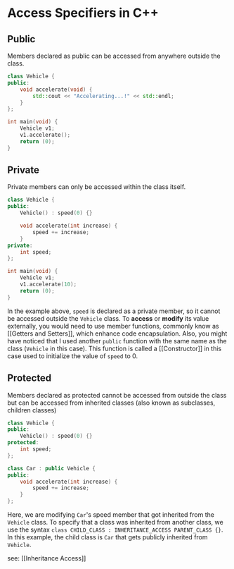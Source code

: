 # Access Specifiers in C++

## Public
Members declared as public can be accessed from anywhere outside the class.

```cpp
class Vehicle {
public:
	void accelerate(void) {
		std::cout << "Accelerating...!" << std::endl;
	}
};

int main(void) {
	Vehicle v1;
	v1.accelerate();
	return (0);
}
```

## Private
Private members can only be accessed within the class itself.

```cpp
class Vehicle {
public:
	Vehicle() : speed(0) {}

	void accelerate(int increase) {
		speed += increase;
	}
private:
	int speed;
};

int main(void) {
	Vehicle v1;
	v1.accelerate(10);
	return (0);
}
```

In the example above, `speed` is declared as a private member, so it cannot be accessed outside the `Vehicle` class. To **access** or **modify** its value externally, you would need to use member functions, commonly know as [[Getters and Setters]], which enhance code encapsulation. Also, you might have noticed that I used another `public` function with the same name as the class (`Vehicle` in this case). This function is called a [[Constructor]] in this case used to initialize the value of `speed` to 0.

## Protected
Members declared as protected cannot be accessed from outside the class but can be accessed from inherited classes (also known as subclasses, children classes)

```cpp
class Vehicle {
public:
	Vehicle() : speed(0) {}
protected:
	int speed;
};

class Car : public Vehicle {
public:
	void accelerate(int increase) {
		speed += increase;
	}
};
```

Here, we are modifying `Car`'s speed member that got inherited from the `Vehicle` class. To specify that a class was inherited from another class, we use the syntax `class CHILD_CLASS : INHERITANCE_ACCESS PARENT_CLASS {}`. In this example, the child class is `Car` that gets publicly inherited from `Vehicle`.

see: [[Inheritance Access]]
